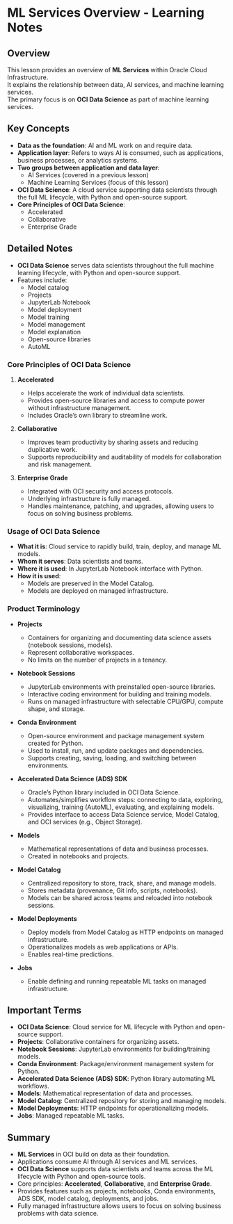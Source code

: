 # ML Services Overview - Learning Notes

## Overview
This lesson provides an overview of **ML Services** within Oracle Cloud Infrastructure.  
It explains the relationship between data, AI services, and machine learning services.  
The primary focus is on **OCI Data Science** as part of machine learning services.  

## Key Concepts
- **Data as the foundation**: AI and ML work on and require data.  
- **Application layer**: Refers to ways AI is consumed, such as applications, business processes, or analytics systems.  
- **Two groups between application and data layer**:  
  - AI Services (covered in a previous lesson)  
  - Machine Learning Services (focus of this lesson)  
- **OCI Data Science**: A cloud service supporting data scientists through the full ML lifecycle, with Python and open-source support.  
- **Core Principles of OCI Data Science**:  
  - Accelerated  
  - Collaborative  
  - Enterprise Grade  

## Detailed Notes
- **OCI Data Science** serves data scientists throughout the full machine learning lifecycle, with Python and open-source support.  
- Features include:  
  - Model catalog  
  - Projects  
  - JupyterLab Notebook  
  - Model deployment  
  - Model training  
  - Model management  
  - Model explanation  
  - Open-source libraries  
  - AutoML  

### Core Principles of OCI Data Science
1. **Accelerated**  
   - Helps accelerate the work of individual data scientists.  
   - Provides open-source libraries and access to compute power without infrastructure management.  
   - Includes Oracle’s own library to streamline work.  

2. **Collaborative**  
   - Improves team productivity by sharing assets and reducing duplicative work.  
   - Supports reproducibility and auditability of models for collaboration and risk management.  

3. **Enterprise Grade**  
   - Integrated with OCI security and access protocols.  
   - Underlying infrastructure is fully managed.  
   - Handles maintenance, patching, and upgrades, allowing users to focus on solving business problems.  

### Usage of OCI Data Science
- **What it is**: Cloud service to rapidly build, train, deploy, and manage ML models.  
- **Whom it serves**: Data scientists and teams.  
- **Where it is used**: In JupyterLab Notebook interface with Python.  
- **How it is used**:  
  - Models are preserved in the Model Catalog.  
  - Models are deployed on managed infrastructure.  

### Product Terminology
- **Projects**  
  - Containers for organizing and documenting data science assets (notebook sessions, models).  
  - Represent collaborative workspaces.  
  - No limits on the number of projects in a tenancy.  

- **Notebook Sessions**  
  - JupyterLab environments with preinstalled open-source libraries.  
  - Interactive coding environment for building and training models.  
  - Runs on managed infrastructure with selectable CPU/GPU, compute shape, and storage.  

- **Conda Environment**  
  - Open-source environment and package management system created for Python.  
  - Used to install, run, and update packages and dependencies.  
  - Supports creating, saving, loading, and switching between environments.  

- **Accelerated Data Science (ADS) SDK**  
  - Oracle’s Python library included in OCI Data Science.  
  - Automates/simplifies workflow steps: connecting to data, exploring, visualizing, training (AutoML), evaluating, and explaining models.  
  - Provides interface to access Data Science service, Model Catalog, and OCI services (e.g., Object Storage).  

- **Models**  
  - Mathematical representations of data and business processes.  
  - Created in notebooks and projects.  

- **Model Catalog**  
  - Centralized repository to store, track, share, and manage models.  
  - Stores metadata (provenance, Git info, scripts, notebooks).  
  - Models can be shared across teams and reloaded into notebook sessions.  

- **Model Deployments**  
  - Deploy models from Model Catalog as HTTP endpoints on managed infrastructure.  
  - Operationalizes models as web applications or APIs.  
  - Enables real-time predictions.  

- **Jobs**  
  - Enable defining and running repeatable ML tasks on managed infrastructure.  

## Important Terms
- **OCI Data Science**: Cloud service for ML lifecycle with Python and open-source support.  
- **Projects**: Collaborative containers for organizing assets.  
- **Notebook Sessions**: JupyterLab environments for building/training models.  
- **Conda Environment**: Package/environment management system for Python.  
- **Accelerated Data Science (ADS) SDK**: Python library automating ML workflows.  
- **Models**: Mathematical representation of data and processes.  
- **Model Catalog**: Centralized repository for storing and managing models.  
- **Model Deployments**: HTTP endpoints for operationalizing models.  
- **Jobs**: Managed repeatable ML tasks.  

## Summary
- **ML Services** in OCI build on data as their foundation.  
- Applications consume AI through AI services and ML services.  
- **OCI Data Science** supports data scientists and teams across the ML lifecycle with Python and open-source tools.  
- Core principles: **Accelerated**, **Collaborative**, and **Enterprise Grade**.  
- Provides features such as projects, notebooks, Conda environments, ADS SDK, model catalog, deployments, and jobs.  
- Fully managed infrastructure allows users to focus on solving business problems with data science.  

